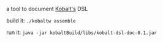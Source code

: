 a tool to document [Kobalt's](https://github.com/cbeust/kobalt) DSL

build it:
`./kobaltw assemble`

run it:
`java -jar kobaltBuild/libs/kobalt-dsl-doc-0.1.jar`
